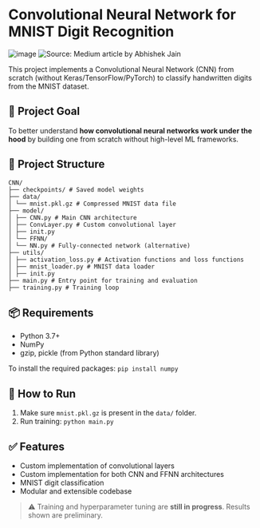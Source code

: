 # Convolutional Neural Network for MNIST Digit Recognition

![image](https://github.com/user-attachments/assets/215e95ff-b070-4a86-8a39-5f1d0f2ebe40)
![Source: Medium article by Abhishek Jain]([https://miro.medium.com/v2/resize:fit:1400/format:webp/1*fD1kDcF3K4C9Mr6Niz2pNg.png](https://medium.com/@abhishekjainindore24/understanding-convolutional-neural-networks-cnns-with-an-example-on-the-mnist-dataset-a64815843685))

This project implements a Convolutional Neural Network (CNN) from scratch (without Keras/TensorFlow/PyTorch) to classify handwritten digits from the MNIST dataset.

## 🧠 Project Goal
To better understand **how convolutional neural networks work under the hood** by building one from scratch without high-level ML frameworks.

## 📁 Project Structure
```
CNN/
├── checkpoints/ # Saved model weights
├── data/
│ └── mnist.pkl.gz # Compressed MNIST data file
├── model/
│ ├── CNN.py # Main CNN architecture
│ ├── ConvLayer.py # Custom convolutional layer
│ ├── init.py
│ └── FFNN/
│ └── NN.py # Fully-connected network (alternative)
├── utils/
│ ├── activation_loss.py # Activation functions and loss functions
│ ├── mnist_loader.py # MNIST data loader
│ ├── init.py
├── main.py # Entry point for training and evaluation
├── training.py # Training loop
```
## 📦 Requirements
- Python 3.7+
- NumPy
- gzip, pickle (from Python standard library)

To install the required packages: ```pip install numpy```

## 🚀 How to Run
1. Make sure `mnist.pkl.gz` is present in the `data/` folder.
2. Run training: ```python main.py```

## ✅ Features
- Custom implementation of convolutional layers
- Custom implementation for both CNN and FFNN architectures
- MNIST digit classification
- Modular and extensible codebase

> ⚠️ Training and hyperparameter tuning are **still in progress**. Results shown are preliminary.

